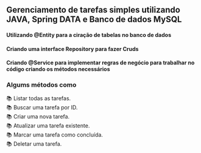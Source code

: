 <h2>Gerenciamento de tarefas simples utilizando JAVA, Spring DATA e Banco de dados MySQL</h2>

<h4>Utilizando @Entity para a ciração de tabelas no banco de dados</h4>
<h4>Criando uma interface Repository para fazer Cruds</h4>
<h4>Criando @Service para implementar regras de negócio para trabalhar no código criando os métodos necessários</h4>

<h3>Algums métodos como</h3> 
📚 Listar todas as tarefas.
<br>
📚 Buscar uma tarefa por ID.
<br>
📚 Criar uma nova tarefa.
<br>
📚 Atualizar uma tarefa existente.
<br>
📚 Marcar uma tarefa como concluída.
<br>
📚 Deletar uma tarefa.
